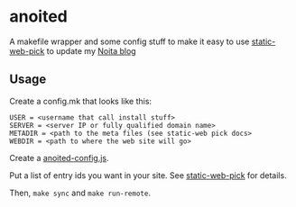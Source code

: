 anoited
==================

A makefile wrapper and some config stuff to make it easy to use [static-web-pick](https://github.com/jimkang/static-web-pick) to update my [Noita blog](https://smidgeo.com/anoited)

Usage
------------

Create a config.mk that looks like this:

    USER = <username that call install stuff>
    SERVER = <server IP or fully qualified domain name>
    METADIR = <path to the meta files (see static-web pick docs>
    WEBDIR = <path to where the web site will go>

Create a [anoited-config.js](anoited-config.js).

Put a list of entry ids you want in your site. See [static-web-pick](https://github.com/jimkang/static-web-pick) for details.

Then, `make sync` and `make run-remote`.
